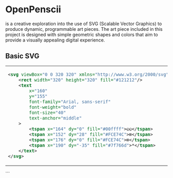 # OpenPenscii

is a creative exploration into the use of SVG (Scalable Vector Graphics) to produce dynamic, programmable art pieces. The art piece included in this project is designed with simple geometric shapes and colors that aim to provide a visually appealing digital experience.

## Basic SVG

<table>
  <tr>
    <!-- Columna para el código SVG -->
    <td>

```xml
<svg viewBox="0 0 320 320" xmlns="http://www.w3.org/2000/svg">
    <rect width="320" height="320" fill="#121212"/>
    <text 
        x="160" 
        y="155" 
        font-family="Arial, sans-serif" 
        font-weight="bold" 
        font-size="40" 
        text-anchor="middle"
    >
        <tspan x="164" dy="0" fill="#00ffff">◵◵</tspan>
        <tspan x="152" dy="28" fill="#FCE74C">⊞</tspan>
        <tspan x="176" dy="0" fill="#FCE74C">⊞</tspan>
        <tspan x="190" dy="-35" fill="#7f766d">*</tspan>
    </text>
</svg>
```
</td>
<!-- Columna para la imagen -->
<td>
```
</td>
 </tr>
</table>
```